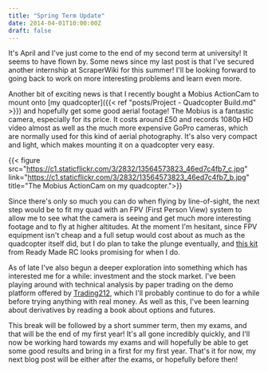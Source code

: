 ```yaml
---
title: "Spring Term Update"
date: 2014-04-01T10:00:00Z
draft: false
---
```


It's April and I've just come to the end of my second term at university! It seems to have flown by. Some news since my last post is that I've secured another internship at ScraperWiki for this summer! I'll be looking forward to going back  to work on more interesting problems and learn even more.

Another bit of exciting news is that I recently bought a Mobius ActionCam to mount onto [my quadcopter]({{< ref "posts/Project - Quadcopter Build.md" >}}) and hopefully get some good aerial footage! The Mobius is a fantastic camera, especially for its price. It costs around £50 and records 1080p HD video almost as well as the much more expensive GoPro cameras, which are normally used for this kind of aerial photography. It's also very compact and light, which makes mounting it on a quadcopter very easy. 

{{< figure src="https://c1.staticflickr.com/3/2832/13564573823_46ed7c4fb7_c.jpg"
           link="https://c1.staticflickr.com/3/2832/13564573823_46ed7c4fb7_b.jpg"
           title="The Mobius ActionCam on my quadcopter.">}}

Since there's only so much you can do when flying by line-of-sight, the next step would be to fit my quad with an FPV (First Person View) system to allow me to see what the camera is seeing and get much more interesting footage and to fly at higher altitudes. At the moment I'm hesitant, since FPV equipment isn't cheap and a full setup would cost about as much as the quadcopter itself did, but I do plan to take the plunge eventually, and [this kit](http://www.readymaderc.com/store/index.php?main_page=product_info&products_id=1129) from Ready Made RC looks promising for when I do.

As of late I've also begun a deeper exploration into something which has interested me for a while: investment and the stock market. I've been playing around with technical analysis by paper trading on the demo platform offered by [Trading212](http://www.trading212.com), which I'll probably continue to do for a while before trying anything with real money. As well as this, I've been learning about derivatives by reading a book about options and futures.

This break will be followed by a short summer term, then my exams, and that will be the end of my first year! It's all gone incredibly quickly, and I'll now be working hard towards my exams and will hopefully be able to get some good results and bring in a first for my first year. That's it for now, my next blog post will be either after the exams, or hopefully before then!
